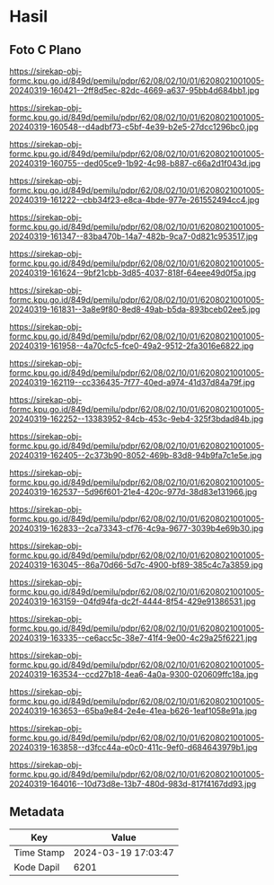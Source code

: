 # Hasil

## Foto C Plano

https://sirekap-obj-formc.kpu.go.id/849d/pemilu/pdpr/62/08/02/10/01/6208021001005-20240319-160421--2ff8d5ec-82dc-4669-a637-95bb4d684bb1.jpg

https://sirekap-obj-formc.kpu.go.id/849d/pemilu/pdpr/62/08/02/10/01/6208021001005-20240319-160548--d4adbf73-c5bf-4e39-b2e5-27dcc1296bc0.jpg

https://sirekap-obj-formc.kpu.go.id/849d/pemilu/pdpr/62/08/02/10/01/6208021001005-20240319-160755--ded05ce9-1b92-4c98-b887-c66a2d1f043d.jpg

https://sirekap-obj-formc.kpu.go.id/849d/pemilu/pdpr/62/08/02/10/01/6208021001005-20240319-161222--cbb34f23-e8ca-4bde-977e-261552494cc4.jpg

https://sirekap-obj-formc.kpu.go.id/849d/pemilu/pdpr/62/08/02/10/01/6208021001005-20240319-161347--83ba470b-14a7-482b-9ca7-0d821c953517.jpg

https://sirekap-obj-formc.kpu.go.id/849d/pemilu/pdpr/62/08/02/10/01/6208021001005-20240319-161624--9bf21cbb-3d85-4037-818f-64eee49d0f5a.jpg

https://sirekap-obj-formc.kpu.go.id/849d/pemilu/pdpr/62/08/02/10/01/6208021001005-20240319-161831--3a8e9f80-8ed8-49ab-b5da-893bceb02ee5.jpg

https://sirekap-obj-formc.kpu.go.id/849d/pemilu/pdpr/62/08/02/10/01/6208021001005-20240319-161958--4a70cfc5-fce0-49a2-9512-2fa3016e6822.jpg

https://sirekap-obj-formc.kpu.go.id/849d/pemilu/pdpr/62/08/02/10/01/6208021001005-20240319-162119--cc336435-7f77-40ed-a974-41d37d84a79f.jpg

https://sirekap-obj-formc.kpu.go.id/849d/pemilu/pdpr/62/08/02/10/01/6208021001005-20240319-162252--13383952-84cb-453c-9eb4-325f3bdad84b.jpg

https://sirekap-obj-formc.kpu.go.id/849d/pemilu/pdpr/62/08/02/10/01/6208021001005-20240319-162405--2c373b90-8052-469b-83d8-94b9fa7c1e5e.jpg

https://sirekap-obj-formc.kpu.go.id/849d/pemilu/pdpr/62/08/02/10/01/6208021001005-20240319-162537--5d96f601-21e4-420c-977d-38d83e131966.jpg

https://sirekap-obj-formc.kpu.go.id/849d/pemilu/pdpr/62/08/02/10/01/6208021001005-20240319-162833--2ca73343-cf76-4c9a-9677-3039b4e69b30.jpg

https://sirekap-obj-formc.kpu.go.id/849d/pemilu/pdpr/62/08/02/10/01/6208021001005-20240319-163045--86a70d66-5d7c-4900-bf89-385c4c7a3859.jpg

https://sirekap-obj-formc.kpu.go.id/849d/pemilu/pdpr/62/08/02/10/01/6208021001005-20240319-163159--04fd94fa-dc2f-4444-8f54-429e91386531.jpg

https://sirekap-obj-formc.kpu.go.id/849d/pemilu/pdpr/62/08/02/10/01/6208021001005-20240319-163335--ce6acc5c-38e7-41f4-9e00-4c29a25f6221.jpg

https://sirekap-obj-formc.kpu.go.id/849d/pemilu/pdpr/62/08/02/10/01/6208021001005-20240319-163534--ccd27b18-4ea6-4a0a-9300-020609ffc18a.jpg

https://sirekap-obj-formc.kpu.go.id/849d/pemilu/pdpr/62/08/02/10/01/6208021001005-20240319-163653--65ba9e84-2e4e-41ea-b626-1eaf1058e91a.jpg

https://sirekap-obj-formc.kpu.go.id/849d/pemilu/pdpr/62/08/02/10/01/6208021001005-20240319-163858--d3fcc44a-e0c0-411c-9ef0-d684643979b1.jpg

https://sirekap-obj-formc.kpu.go.id/849d/pemilu/pdpr/62/08/02/10/01/6208021001005-20240319-164016--10d73d8e-13b7-480d-983d-817f4167dd93.jpg


## Metadata

| Key        | Value               |
| ---------- | ------------------- |
| Time Stamp | 2024-03-19 17:03:47 |
| Kode Dapil | 6201                |



